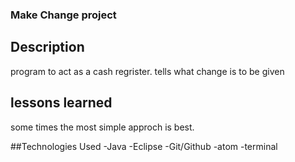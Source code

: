 ### Make Change project

## Description
program to act as a cash regrister.
tells what change is to be given

## lessons learned
some times the most simple approch is best.

##Technologies Used
-Java
-Eclipse
-Git/Github
-atom
-terminal
